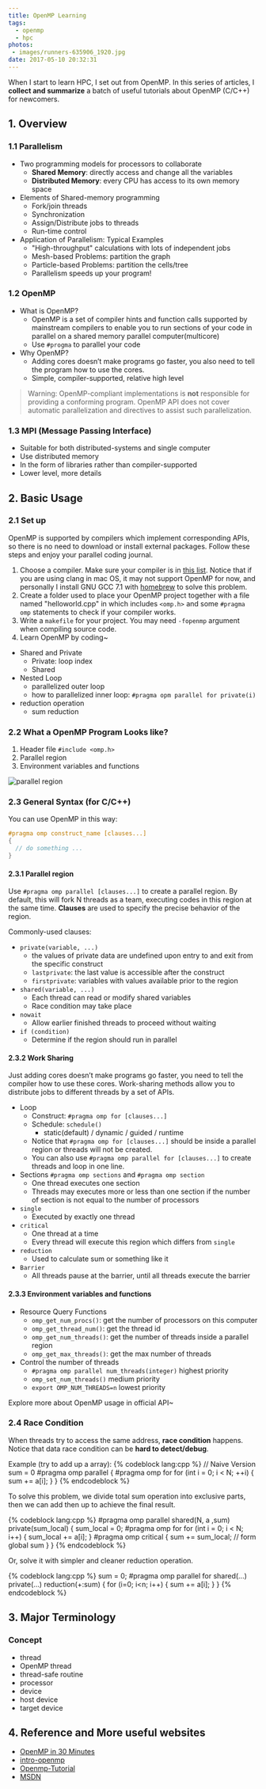 ```yaml
---
title: OpenMP Learning
tags:
  - openmp
  - hpc
photos:
 - images/runners-635906_1920.jpg
date: 2017-05-10 20:32:31
---
```


When I start to learn HPC, I set out from OpenMP. In this series of articles, I **collect and summarize** a batch of useful tutorials about OpenMP (C/C++) for newcomers.

<!--more-->

## 1. Overview

### 1.1 Parallelism

- Two programming models for processors to collaborate
  - **Shared Memory**: directly access and change all the variables
  - **Distributed Memory**: every CPU has access to its own memory space
- Elements of Shared-memory programming
  - Fork/join threads
  - Synchronization
  - Assign/Distribute jobs to threads
  - Run-time control
- Application of Parallelism: Typical Examples
  - "High-throughput" calculations with lots of independent jobs
  - Mesh-based Problems: partition the graph
  - Particle-based Problems: partition the cells/tree
  - Parallelism speeds up your program!


### 1.2 OpenMP

- What is OpenMP?
  - OpenMP is a set of compiler hints and function calls supported by mainstream compilers to enable you to run sections of your code in parallel on a shared memory parallel computer(multicore)
  - Use `#progma` to parallel your code
- Why OpenMP?
  - Adding cores doesn’t make programs go faster, you also need to tell the program how to use the cores.
  - Simple, compiler-supported, relative high level

> Warning: OpenMP-compliant implementations is **not** responsible for providing a conforming program. OpenMP API does not cover automatic parallelization and directives to assist such parallelization.

### 1.3 MPI (Message Passing Interface)

- Suitable for both distributed-systems and single computer
- Use distributed memory
- In the form of libraries rather than compiler-supported
- Lower level, more details

## 2. Basic Usage

### 2.1 Set up

OpenMP is supported by compilers which implement corresponding APIs, so there is no need to download or install external packages. Follow these steps and enjoy your parallel coding journal.

1. Choose a compiler. Make sure your compiler is in [this list](http://www.openmp.org/resources/openmp-compilers/). Notice that if you are using clang in mac OS, it may not support OpenMP for now, and personally I install GNU GCC 7.1 with [homebrew](https://brew.sh/) to solve this problem.
2. Create a folder used to place your OpenMP project together with a file named "helloworld.cpp" in which includes `<omp.h>` and some `#pragma omp` statements to check if your compiler works.
3. Write a `makefile` for your project. You may need `-fopenmp` argument when compiling source code.
4. Learn OpenMP by coding~

- Shared and Private
  - Private: loop index
  - Shared
- Nested Loop
  - parallelized outer loop
  - how to parallelized inner loop: `#pragma opm parallel for private(i)`
- reduction operation
  - sum reduction

### 2.2 What a OpenMP Program Looks like?

1. Header file `#include <omp.h>`
2. Parallel region
3. Environment variables and functions

![parallel region](http://oowu6eof3.bkt.clouddn.com/parallel-region.png)

### 2.3 General Syntax (for C/C++)

You can use OpenMP in this way:

```C++
#pragma omp construct_name [clauses...]
{
  // do something ...
}
```

#### 2.3.1 Parallel region

Use `#pragma omp parallel [clauses...]` to create a parallel region.
By default, this will fork N threads as a team, executing codes in this region at the same time. **Clauses** are used to specify the precise behavior of the region.

Commonly-used clauses:

- `private(variable, ...)`
  - the values of private data are undefined upon entry to and exit from the specific construct
  - `lastprivate`: the last value is accessible after the construct
  - `firstprivate`: variables with values available prior to the region
- `shared(variable, ...)`
  - Each thread can read or modify shared variables
  - Race condition may take place
- `nowait`
  - Allow earlier finished threads to proceed without waiting
- `if (condition)`
  - Determine if the region should run in parallel

#### 2.3.2 Work Sharing

Just adding cores doesn’t make programs go faster, you need to tell the compiler how to use these cores.
Work-sharing methods allow you to distribute jobs to different threads by a set of APIs.

- Loop
  - Construct: `#pragma omp for [clauses...]`
  - Schedule: `schedule()`
    - static(default) / dynamic / guided / runtime
  - Notice that `#pragma omp for [clauses...]` should be inside a parallel
  region or threads will not be created.
  - You can also use `#pragma omp parallel for [clauses...]` to create threads and loop in one line.
- Sections `#pragma omp sections` and `#pragma omp section`
    - One thread executes one section
    - Threads may executes more or less than one section if the number of section is not equal to the number of processors
- `single`
  - Executed by exactly one thread
- `critical`
  - One thread at a time
  - Every thread will execute this region which differs from `single`
- `reduction`
  - Used to calculate sum or something like it
- `Barrier`
  - All threads pause at the barrier, until all threads execute the barrier


#### 2.3.3 Environment variables and functions

- Resource Query Functions
  - `omp_get_num_procs()`: get the number of processors on this computer
  - `omp_get_thread_num()`: get the thread id
  - `omp_get_num_threads()`: get the number of threads inside a parallel region
  - `omp_get_max_threads()`: get the max number of threads
- Control the number of threads
  - `#pragma omp parallel num_threads(integer)` highest priority
  - `omp_set_num_threads()` medium priority
  - `export OMP_NUM_THREADS=n` lowest priority

Explore more about OpenMP usage in official API~

### 2.4 Race Condition

When threads try to access the same address, **race condition** happens.
Notice that data race condition can be **hard to detect/debug**.

Example (try to add up a array):
{% codeblock lang:cpp %}
//  Naive Version
sum = 0
#pragma omp parallel
{
  #pragma omp for
  for (int i = 0; i < N; ++i) {
    sum += a[i];
  }
}
{% endcodeblock %}

To solve this problem, we divide total sum operation into exclusive parts, then we can add then up to achieve the final result.

{% codeblock lang:cpp %}
#pragma omp parallel shared(N, a ,sum) private(sum_local)
{
  sum_local = 0;
  #pragma omp for
  for (int i = 0; i < N; i++) {
    sum_local += a[i];
  }
  #pragma omp critical
  {
    sum += sum_local;  // form global sum
  }
}
{% endcodeblock %}

Or, solve it with simpler and cleaner reduction operation.

{% codeblock lang:cpp %}
sum = 0;
#pragma omp parallel for shared(...) private(...) reduction(+:sum)
{
  for (i=0; i<n; i++) {
    sum += a[i];
  }
}
{% endcodeblock %}

## 3. Major Terminology

### Concept

- thread
- OpenMP thread
- thread-safe routine
- processor
- device
- host device
- target device


## 4. Reference and More useful websites

- [OpenMP in 30 Minutes](http://www.linux-mag.com/id/4609/)
- [intro-openmp](https://idre.ucla.edu/sites/default/files/intro-openmp-2013-02-11.pdf)
- [Openmp-Tutorial](http://www.openmp.org/resources/tutorials-articles/)
- [MSDN](https://msdn.microsoft.com/en-us/library/tt15eb9t.aspx)
